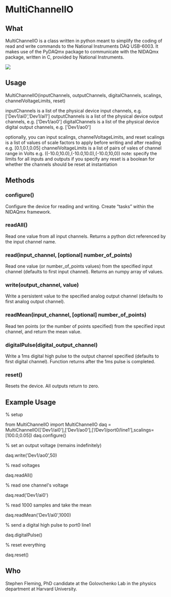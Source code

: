 MultiChannelIO
=======

## What

MultiChannelIO is a class written in python meant to simplify the coding of read and write commands to the National Instruments DAQ USB-6003.  It makes use of the PyDAQmx package to communicate with the NIDAQmx package, written in C, provided by National Instruments.

![](http://s7d5.scene7.com/is/image/ni/04231404?$ni-card-md$)


## Usage

MultiChannelIO(inputChannels, outputChannels, digitalChannels, scalings, channelVoltageLimits, reset)

inputChannels is a list of the physical device input channels,
	e.g. ['Dev1/ai0','Dev1/ai1']
outputChannels is a list of the physical device output channels,
	e.g. ['Dev1/ao0']
digitalChannels is a list of the physical device digital output channels,
	e.g. ['Dev1/ao0']

optionally, you can input scalings, channelVoltageLimits, and reset
scalings is a list of values of scale factors to apply
	before writing and after reading
	e.g. [0.1,0.1,0.05]
channelVoltageLimits is a list of pairs of vales of channel range in Volts
	e.g. ((-10.0,10.0),(-10.0,10.0),(-10.0,10,0))
	note: specify the limits for all inputs and outputs if you specify any
reset is a boolean for whether the channels should be reset at instantiation


## Methods

### configure()

Configure the device for reading and writing.  Create “tasks” within the NIDAQmx framework.

### readAll()

Read one value from all input channels.  Returns a python dict referenced by the input channel name.

### read(input_channel, [optional] number_of_points)

Read one value (or number_of_points values) from the specified input channel (defaults to first input channel).  Returns an numpy array of values.

### write(output_channel, value)

Write a persistent value to the specified analog output channel (defaults to first analog output channel).

### readMean(input_channel, [optional] number_of_points)

Read ten points (or the number of points specified) from the specified input channel, and return the mean value.

### digitalPulse(digital_output_channel)

Write a 1ms digital high pulse to the output channel specified (defaults to first digital channel).  Function returns after the 1ms pulse is completed.

### reset()

Resets the device.  All outputs return to zero.

## Example Usage

% setup

from MultiChannelIO import MultiChannelIO
daq = MultiChannelIO(['Dev1/ai0'],['Dev1/ao0’],[‘/Dev1/port0/line1’],scalings=[100.0,0.05])
daq.configure()

% set an output voltage (remains indefinitely)

daq.write('Dev1/ao0’,50)

% read voltages

daq.readAll()

% read one channel's voltage

daq.read('Dev1/ai0')

% read 1000 samples and take the mean

daq.readMean('Dev1/ai0',1000)

% send a digital high pulse to port0 line1

daq.digitalPulse()

% reset everything

daq.reset()

## Who

Stephen Fleming, PhD candidate at the Golovchenko Lab in the physics department at Harvard University.
